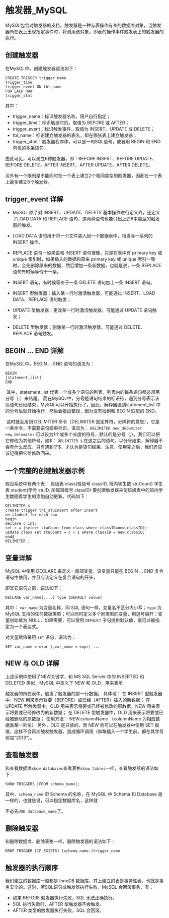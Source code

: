 # 触发器_MySQL

MySQL包含对触发器的支持。触发器是一种与表操作有关的数据库对象，当触发器所在表上出现指定事件时，将调用该对象，即表的操作事件触发表上的触发器的执行。

## 创建触发器

在MySQL中，创建触发器语法如下：

```
CREATE TRIGGER trigger_name
trigger_time
trigger_event ON tbl_name
FOR EACH ROW
trigger_stmt
```

其中：

- trigger_name：标识触发器名称，用户自行指定；
- trigger_time：标识触发时机，取值为 BEFORE 或 AFTER；
- trigger_event：标识触发事件，取值为 INSERT、UPDATE 或 DELETE；
- tbl_name：标识建立触发器的表名，即在哪张表上建立触发器；
- trigger_stmt：触发器程序体，可以是一句SQL语句，或者用 BEGIN 和 END 包含的多条语句。

由此可见，可以建立6种触发器，即：BEFORE INSERT、BEFORE UPDATE、BEFORE DELETE、AFTER INSERT、AFTER UPDATE、AFTER DELETE。

另外有一个限制是不能同时在一个表上建立2个相同类型的触发器，因此在一个表上最多建立6个触发器。



## trigger_event 详解

- MySQL 除了对 INSERT、UPDATE、DELETE 基本操作进行定义外，还定义了LOAD DATA 和 REPLACE 语句，这两种语句也能引起上述6中类型的触发器的触发。

- LOAD DATA 语句用于将一个文件装入到一个数据表中，相当与一系列的 INSERT 操作。

- REPLACE 语句一般来说和 INSERT 语句很像，只是在表中有 primary key 或 unique 索引时，如果插入的数据和原来 primary key 或 unique 索引一致时，会先删除原来的数据，然后增加一条新数据，也就是说，一条 REPLACE 语句有时候等价于一条。

- INSERT 语句，有时候等价于一条 DELETE 语句加上一条 INSERT 语句。

- INSERT 型触发器：插入某一行时激活触发器，可能通过 INSERT、LOAD DATA、REPLACE 语句触发；
- UPDATE 型触发器：更改某一行时激活触发器，可能通过 UPDATE 语句触发；
- DELETE 型触发器：删除某一行时激活触发器，可能通过 DELETE、REPLACE 语句触发。



## BEGIN … END 详解

在MySQL中，BEGIN … END 语句的语法为：

```mysql
BEGIN
[statement_list]
END
```

​		其中，statement_list 代表一个或多个语句的列表，列表内的每条语句都必须用分号（;）来结尾。
​		而在MySQL中，分号是语句结束的标识符，遇到分号表示该段语句已经结束，MySQL可以开始执行了。因此，解释器遇到statement_list 中的分号后就开始执行，然后会报出错误，因为没有找到和 BEGIN 匹配的 END。

​		这时就会用到 DELIMITER 命令（DELIMITER 是定界符，分隔符的意思），它是一条命令，不需要语句结束标识，语法为：
`DELIMITER new_delemiter`
`new_delemiter` 可以设为1个或多个长度的符号，默认的是分号（;），我们可以把它修改为其他符号，如$：
`DELIMITER $`
在这之后的语句，以分号结束，解释器不会有什么反应，只有遇到了$，才认为是语句结束。注意，使用完之后，我们还应该记得把它给修改回来。



## 一个完整的创建触发器示例

假设系统中有两个表：
班级表 class(班级号 classID, 班内学生数 stuCount)
学生表 student(学号 stuID, 所属班级号 classID)
要创建触发器来使班级表中的班内学生数随着学生的添加自动更新，代码如下：

```MySQL
DELIMITER $
create trigger tri_stuInsert after insert
on student for each row
begin
declare c int;
set c = (select stuCount from class where classID=new.classID);
update class set stuCount = c + 1 where classID = new.classID;
end$
DELIMITER ;
```



## 变量详解

MySQL 中使用 DECLARE 来定义一局部变量，该变量只能在 BEGIN … END 复合语句中使用，并且应该定义在复合语句的开头，

即其它语句之前，语法如下：

```MySQL
DECLARE var_name[,...] type [DEFAULT value]
```

其中：
`var_name` 为变量名称，同 SQL 语句一样，变量名不区分大小写；`type` 为 MySQL 支持的任何数据类型；可以同时定义多个同类型的变量，用逗号隔开；变量初始值为 NULL，如果需要，可以使用 `DEFAULT` 子句提供默认值，值可以被指定为一个表达式。

对变量赋值采用 `SET` 语句，语法为：

```
SET var_name = expr [,var_name = expr] ...
```



## NEW 与 OLD 详解

上述示例中使用了NEW关键字，和 MS SQL Server 中的 INSERTED 和 DELETED 类似，MySQL 中定义了 NEW 和 OLD，用来表示

触发器的所在表中，触发了触发器的那一行数据。
具体地：
在 INSERT 型触发器中，NEW 用来表示将要（BEFORE）或已经（AFTER）插入的新数据；
在 UPDATE 型触发器中，OLD 用来表示将要或已经被修改的原数据，NEW 用来表示将要或已经修改为的新数据；
在 DELETE 型触发器中，OLD 用来表示将要或已经被删除的原数据；
使用方法： NEW.columnName （columnName 为相应数据表某一列名）
另外，OLD 是只读的，而 NEW 则可以在触发器中使用 SET 赋值，这样不会再次触发触发器，造成循环调用（如每插入一个学生前，都在其学号前加“2013”）。



## 查看触发器

和查看数据库`show databases`查看表格`show tables`一样，查看触发器的语法如下：

```MySQL
SHOW TRIGGERS [FROM schema_name];
```

其中，`schema_name` 即 Schema 的名称，在 MySQL 中 Schema 和 Database 是一样的，也就是说，可以指定数据库名，这样就

不必先`USE database_name`了。



## 删除触发器

和删除数据库、删除表格一样，删除触发器的语法如下：

```MySQL
DROP TRIGGER [IF EXISTS] [schema_name.]trigger_name
```



## 触发器的执行顺序

我们建立的数据库一般都是 InnoDB 数据库，其上建立的表是事务性表，也就是事务安全的。这时，若SQL语句或触发器执行失败，MySQL 会回滚事务，有：

- 如果 BEFORE 触发器执行失败，SQL 无法正确执行。
- SQL 执行失败时，AFTER 型触发器不会触发。
- AFTER 类型的触发器执行失败，SQL 会回滚。


